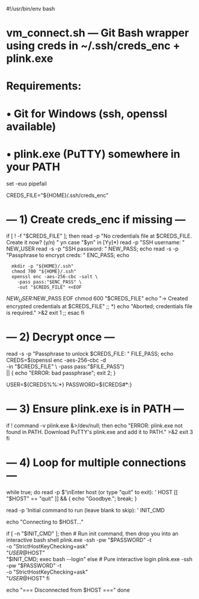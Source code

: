 #!/usr/bin/env bash
#
# vm_connect.sh — Git Bash wrapper using creds in ~/.ssh/creds_enc + plink.exe
#
# Requirements:
#   • Git for Windows (ssh, openssl available)
#   • plink.exe (PuTTY) somewhere in your PATH

set -euo pipefail

CREDS_FILE="${HOME}/.ssh/creds_enc"

# — 1) Create creds_enc if missing —
if [ ! -f "$CREDS_FILE" ]; then
  read -p "No credentials file at $CREDS_FILE. Create it now? (y/n) " yn
  case "$yn" in
    [Yy]*)
      read -p "SSH username: " NEW_USER
      read -s -p "SSH password: " NEW_PASS; echo
      read -s -p "Passphrase to encrypt creds: " ENC_PASS; echo

      mkdir -p "${HOME}/.ssh"
      chmod 700 "${HOME}/.ssh"
      openssl enc -aes-256-cbc -salt \
        -pass pass:"$ENC_PASS" \
        -out "$CREDS_FILE" <<EOF
$NEW_USER:$NEW_PASS
EOF
      chmod 600 "$CREDS_FILE"
      echo "→ Created encrypted credentials at $CREDS_FILE"
      ;;
    *)
      echo "Aborted; credentials file is required." >&2
      exit 1
      ;;
  esac
fi

# — 2) Decrypt once —
read -s -p "Passphrase to unlock $CREDS_FILE: " FILE_PASS; echo
CREDS=$(openssl enc -aes-256-cbc -d \
         -in "$CREDS_FILE" \
         -pass pass:"$FILE_PASS") \
       || { echo "ERROR: bad passphrase"; exit 2; }

USER=${CREDS%%:*}
PASSWORD=${CREDS#*:}

# — 3) Ensure plink.exe is in PATH —
if ! command -v plink.exe &>/dev/null; then
  echo "ERROR: plink.exe not found in PATH. Download PuTTY's plink.exe and add it to PATH." >&2
  exit 3
fi

# — 4) Loop for multiple connections —
while true; do
  read -p $'\nEnter host (or type "quit" to exit): ' HOST
  [[ "$HOST" == "quit" ]] && { echo "Goodbye."; break; }

  read -p 'Initial command to run (leave blank to skip): ' INIT_CMD

  echo "Connecting to $HOST..."

  if [ -n "$INIT_CMD" ]; then
    # Run init command, then drop you into an interactive bash shell
    plink.exe -ssh -pw "$PASSWORD" -t \
      -o "StrictHostKeyChecking=ask" \
      "$USER@$HOST" \
      "$INIT_CMD; exec bash --login"
  else
    # Pure interactive login
    plink.exe -ssh -pw "$PASSWORD" -t \
      -o "StrictHostKeyChecking=ask" \
      "$USER@$HOST"
  fi

  echo "=== Disconnected from $HOST ==="
done

